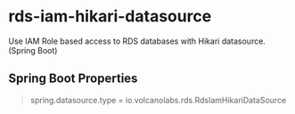 # rds-iam-hikari-datasource
Use IAM Role based access to RDS databases with Hikari datasource. (Spring Boot)

## Spring Boot Properties
>spring.datasource.type = io.volcanolabs.rds.RdsIamHikariDataSource